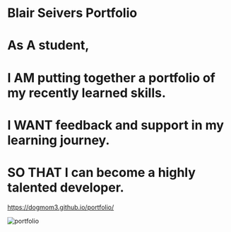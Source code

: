 # Blair Seivers Portfolio

# As A student, 
# I AM putting together a portfolio of my recently learned skills.
# I WANT feedback and support in my learning journey.
# SO THAT I can become a highly talented developer.

https://dogmom3.github.io/portfolio/

![portfolio](./images/blairseivers.png)

